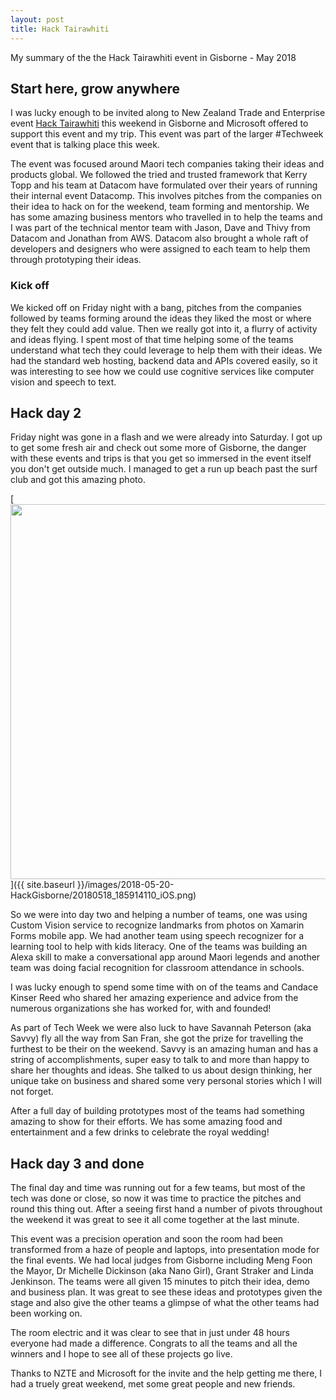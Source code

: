 ```yaml
---
layout: post
title: Hack Tairawhiti
---
```


My summary of the the Hack Tairawhiti event in Gisborne - May 2018

## Start here, grow anywhere

I was lucky enough to be invited along to New Zealand Trade and Enterprise event [Hack Tairawhiti](https://www.startheregrowanywhere.co.nz/) this weekend in Gisborne and Microsoft offered to support this event and my trip. This event was part of the larger #Techweek event that is talking place this week.

The event was focused around Maori tech companies taking their ideas and products global. We followed the tried and trusted framework that Kerry Topp and his team at Datacom have formulated over their years of running their internal event Datacomp. This involves pitches from the companies on their idea to hack on for the weekend, team forming and mentorship. We has some amazing business mentors who travelled in to help the teams and I was part of the technical mentor team with Jason, Dave and Thivy from Datacom and Jonathan from AWS. Datacom also brought a whole raft of developers and designers who were assigned to each team to help them through prototyping their ideas.

### Kick off

We kicked off on Friday night with a bang, pitches from the companies followed by teams forming around the ideas they liked the most or where they felt they could add value. Then we really got into it, a flurry of activity and ideas flying. I spent most of that time helping some of the teams understand what tech they could leverage to help them with their ideas. We had the standard web hosting, backend data and APIs covered easily, so it was interesting to see how we could use cognitive services like computer vision and speech to text.

## Hack day 2

Friday night was gone in a flash and we were already into Saturday. I got up to get some fresh air and check out some more of Gisborne, the danger with these events and trips is that you get so immersed in the event itself you don't get outside much. I managed to get a run up beach past the surf club and got this amazing photo.

[<img src="{{ site.baseurl }}/images/2018-05-20-HackGisborne/20180518_185914110_iOS.png" style="width: 600px;"/>]({{ site.baseurl }}/images/2018-05-20-HackGisborne/20180518_185914110_iOS.png)

So we were into day two and helping a number of teams, one was using Custom Vision service to recognize landmarks from photos on Xamarin Forms mobile app. We had another team using speech recognizer for a learning tool to help with kids literacy. One of the teams was building an Alexa skill to make a conversational app around Maori legends and another team was doing facial recognition for classroom attendance in schools.

I was lucky enough to spend some time with on of the teams and Candace Kinser Reed who shared her amazing experience and advice from the numerous organizations she has worked for, with and founded!

As part of Tech Week we were also luck to have Savannah Peterson (aka Savvy) fly all the way from San Fran, she got the prize for travelling the furthest to be their on the weekend. Savvy is an amazing human and has a string of accomplishments, super easy to talk to and more than happy to share her thoughts and ideas. She talked to us about design thinking, her unique take on business and shared some very personal stories which I will not forget.

After a full day of building prototypes most of the teams had something amazing to show for their efforts. We has some amazing food and entertainment and a few drinks to celebrate the royal wedding!

## Hack day 3 and done

The final day and time was running out for a few teams, but most of the tech was done or close, so now it was time to practice the pitches and round this thing out. After a seeing first hand a number of pivots throughout the weekend it was great to see it all come together at the last minute.

This event was a precision operation and soon the room had been transformed from a haze of people and laptops, into presentation mode for the final events. We had local judges from Gisborne including Meng Foon the Mayor, Dr Michelle Dickinson (aka Nano Girl), Grant Straker and Linda Jenkinson. The teams were all given 15 minutes to pitch their idea, demo and business plan. It was great to see these ideas and prototypes given the stage and also give the other teams a glimpse of what the other teams had been working on.

The room electric and it was clear to see that in just under 48 hours everyone had made a difference. Congrats to all the teams and all the winners and I hope to see all of these projects go live.

Thanks to NZTE and Microsoft for the invite and the help getting me there, I had a truely great weekend, met some great people and new friends.